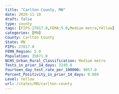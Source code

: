 ```yaml
---
title: "Carlton County, MN"
date: 2020-11-10
draft: false
type: county
tags: [FIPS:27017.0,FEMA:5.0,Medium metro,Yellow]
categories: [MN]
County: Carlton County
State: MN
FIPS: 27017.0
FEMA_Region: 5.0
Population: 35871.0
NCHS_Urban_Rural_Classification: Medium metro
Tests_in_prior_14_days: 3249.0
Fourteen_day_test_rate_per_100000: 9057.0
Percent_Positivity_in_prior_14_days: 0.069
Level: Yellow
url: /states/MN/carlton-county
---
```



